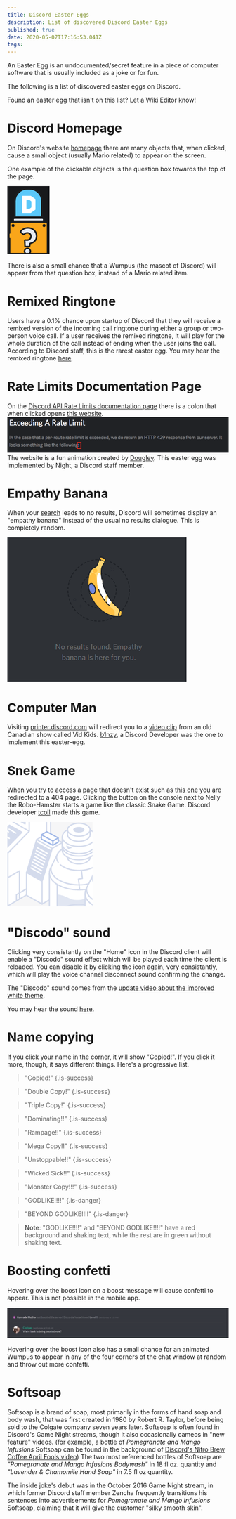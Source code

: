 ```yaml
---
title: Discord Easter Eggs
description: List of discovered Discord Easter Eggs
published: true
date: 2020-05-07T17:16:53.041Z
tags: 
---
```


An Easter Egg is an undocumented/secret feature in a piece of computer software that is usually included as a joke or for fun.

The following is a list of discovered easter eggs on Discord. 

Found an easter egg that isn't on this list? Let a Wiki Editor know! 

# Discord Homepage
On Discord's website [homepage](https://discordapp.com) there are many objects that, when clicked, cause a small object (usually Mario related) to appear on the screen.

One example of the clickable objects is the question box towards the top of the page.

![Box](/easter-eggs/newbutton.png)

There is also a small chance that a Wumpus (the mascot of Discord) will appear from that question box, instead of a Mario related item.

# Remixed Ringtone
Users have a 0.1% chance upon startup of Discord that they will receive a remixed version of the incoming call ringtone during either a group or two-person voice call. If a user receives the remixed ringtone, it will play for the whole duration of the call instead of ending when the user joins the call. According to Discord staff, this is the rarest easter egg. You may hear the remixed ringtone [here](https://canary.discord.com/assets/b9411af07f154a6fef543e7e442e4da9.mp3).

# Rate Limits Documentation Page
On the [Discord API Rate Limits documentation page](https://discord.com/developers/docs/topics/rate-limits) there is a colon that when clicked opens [this website](http://takeb1nzyto.space). 
![colon.png](/easter-eggs/colon.png)
The website is a fun animation created by [Dougley](http://dougleyownsthisdomain.takeb1nzyto.space/). This easter egg was implemented by Night, a Discord staff member.

# Empathy Banana
When your [search](/search) leads to no results, Discord will sometimes display an "empathy banana" instead of the usual no results dialogue. This is completely random.

![Banana](/easter-eggs/banana.png)

# Computer Man
Visiting [printer.discord.com](https://printer.discord.com) will redirect you to a [video clip](https://www.youtube.com/watch?v=jeg_TJvkSjg) from an old Canadian show called Vid Kids. [b1nzy](https://twitter.com/b1naryth1ef), a Discord Developer was the one to implement this easter-egg. 

# Snek Game
When you try to access a page that doesn't exist such as [this one](https://discord.com/TheDiscordWikisPartnership) you are redirected to a 404 page. Clicking the button on the console next to Nelly the Robo-Hamster starts a game like the classic Snake Game. Discord developer [tcoil](https://twitter.com/t_coil) made this game.

![Console Button](/easter-eggs/console-button.png)

# "Discodo" sound
Clicking very consistantly on the "Home" icon in the Discord client will enable a "Discodo" sound effect which will be played each time the client is reloaded.
You can disable it by clicking the icon again, very consistantly, which will play the voice channel disconnect sound confirming the change.

The "Discodo" sound comes from the [update video about the improved white theme](https://youtube.com/watch?v=BJHZxqyfrqk?t=61).

You may hear the sound [here](https://canary.discord.com/assets/773745b4ebae9f47e802724ec33b8a3f.mp3).

# Name copying
If you click your name in the corner, it will show "Copied!". If you click it more, though, it says different things. Here's a progressive list.

> "Copied!"
{.is-success}

> "Double Copy!"
{.is-success}

> "Triple Copy!"
{.is-success}

> "Dominating!!"
{.is-success}

> "Rampage!!"
{.is-success}

> "Mega Copy!!"
{.is-success}

> "Unstoppable!!"
{.is-success}

> "Wicked Sick!!"
{.is-success}

> "Monster Copy!!!"
{.is-success}

> "GODLIKE!!!!"
{.is-danger}

> "BEYOND GODLIKE!!!!"
{.is-danger}


> **Note**:
> "GODLIKE!!!!" and "BEYOND GODLIKE!!!!" have a red background and shaking text, while the rest are in green without shaking text.

# Boosting confetti
Hovering over the boost icon on a boost message will cause confetti to appear. This is not possible in the mobile app.

![Boost Confetti](/easter-eggs/boost-confetti.gif)

Hovering over the boost icon also has a small chance for an animated Wumpus to appear in any of the four corners of the chat window at random and throw out more confetti.

# Softsoap
Softsoap is a brand of soap, most primarily in the forms of hand soap and body wash, that was first created in 1980 by Robert R. Taylor, before being sold to the Colgate company seven years later.  Softsoap is often found in Discord's Game Night streams, though it also occasionally cameos in "new feature" videos. (for example, a bottle of *Pomegranate and Mango Infusions* Softsoap can be found in the background of [Discord's Nitro Brew Coffee April Fools video](https://www.youtube.com/watch?v=9Z4GW6Vd6NI))  The two most referenced bottles of Softsoap are *"Pomegranate and Mango Infusions Bodywash"* in 18 fl oz. quantity and *"Lavender & Chamomile Hand Soap"* in 7.5 fl oz quantity.

The inside joke's debut was in the October 2016 Game Night stream, in which former Discord staff member Zencha frequently transitions his sentences into advertisements for *Pomegranate and Mango Infusions* Softsoap, claiming that it will give the customer "silky smooth skin".
